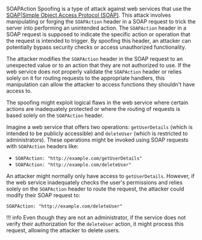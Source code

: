 SOAPAction Spoofing is a type of attack against web services that use the [SOAP|Simple Object Access Protocol (SOAP)](). This attack involves manipulating or forging the `SOAPAction` header in a SOAP request to trick the server into performing an unintended action. The `SOAPAction` header in a SOAP request is supposed to indicate the specific action or operation that the request is intended to trigger. By spoofing this header, an attacker can potentially bypass security checks or access unauthorized functionality.

The attacker modifies the `SOAPAction` header in the SOAP request to an unexpected value or to an action that they are not authorized to use. If the web service does not properly validate the `SOAPAction` header or relies solely on it for routing requests to the appropriate handlers, this manipulation can allow the attacker to access functions they shouldn't have access to.

The spoofing might exploit logical flaws in the web service where certain actions are inadequately protected or where the routing of requests is based solely on the `SOAPAction` header.

Imagine a web service that offers two operations: `getUserDetails` (which is intended to be publicly accessible) and `deleteUser` (which is restricted to administrators). These operations might be invoked using SOAP requests with `SOAPAction` headers like:

- `SOAPAction: "http://example.com/getUserDetails"`
- `SOAPAction: "http://example.com/deleteUser"`

An attacker might normally only have access to `getUserDetails`. However, if the web service inadequately checks the user's permissions and relies solely on the `SOAPAction` header to route the request, the attacker could modify their SOAP request to:

```http
SOAPAction: "http://example.com/deleteUser"
```

!!! info
    Even though they are not an administrator, if the service does not verify their authorization for the `deleteUser` action, it might process this request, allowing the attacker to delete users.

